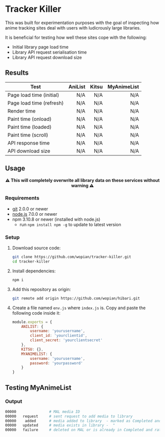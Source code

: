 # Tracker Killer

This was built for experimentation purposes with the goal of inspecting how anime tracking sites deal 
with users with ludicrously large libraries.

It is beneficial for testing how well these sites cope with the following:
- Initial library page load time
- Library API request serialisation time
- Library API request download size

## Results

| Test                      | AniList   | Kitsu | MyAnimeList
| ------------------------- | --------: | ----: | ----------:
| Page load time (initial)  | N/A       | N/A   | N/A
| Page load time (refresh)  | N/A       | N/A   | N/A
| Render time               | N/A       | N/A   | N/A
| Paint time (onload)       | N/A       | N/A   | N/A
| Paint time (loaded)       | N/A       | N/A   | N/A
| Paint time (scroll)       | N/A       | N/A   | N/A
| API response time         | N/A       | N/A   | N/A
| API download size         | N/A       | N/A   | N/A

## Usage

**<p align="center">⚠️️ This will completely overwrite all library data on these services without warning ⚠️️</p>**

### Requirements
- [git](https://git-scm.com/) 2.0.0 or newer
- [node.js](https://nodejs.org) 7.0.0 or newer
- npm 3.10.8 or newer (installed with node.js)
  - run `npm install npm -g` to update to latest version

### Setup
1. Download source code:

    ```bash
    git clone https://github.com/wopian/tracker-killer.git
    cd tracker-killer
    ```
2. Install dependencies:

    ```bash
    npm i
    ```

3. Add this repository as origin:

    ```bash
    git remote add origin https://github.com/wopian/hibari.git
    ```

4. Create a file named `env.js` where `index.js` is. Copy and paste
the following code inside it:

    ```javascript
    module.exports = {
        ANILIST: {
            username: 'yourusername',
            client_id: 'yourclientid',
            client_secret: 'yourclientsecret'
        },
        KITSU: {},
        MYANIMELIST: {
            username: 'yourusername',
            password: 'yourpassword'
        }
    }
    ```

## Testing MyAnimeList
### Output
```bash
00000               # MAL media ID
00000   request     # sent request to add media to library
00000    added      # media added to library  - marked as Completed and rated 10/10
00000   updated     # media exists in library -  "                               "
00000   failure     # deleted on MAL or is already in Completed and rated 10/10
```
